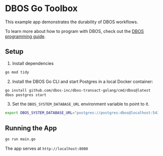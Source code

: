 # DBOS Go Toolbox

This example app demonstrates the durability of DBOS workflows.

To learn more about how to program with DBOS, check out the [DBOS programming guide](https://docs.dbos.dev/golang/programming-guide).

## Setup

1. Install dependencies
```bash
go mod tidy
```

2. Install the DBOS Go CLI and start Postgres in a local Docker container:

```bash
go install github.com/dbos-inc/dbos-transact-golang/cmd/dbos@latest
dbos postgres start
```

3. Set the `DBOS_SYSTEM_DATABASE_URL` environment variable to point to it.
```bash
export DBOS_SYSTEM_DATABASE_URL="postgres://postgres:dbos@localhost:5432/dbos_go_starter"
```

## Running the App

```bash
go run main.go
```

The app serves at `http://localhost:8080`
